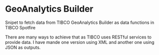  # GeoAnalytics Builder
Snipet to fetch data from TIBCO GeoAnalytics Builder as data functions in TIBCO Spotfire

There are many ways to achieve that as TIBCO uses RESTful services to provide data.
I have mande one version using XML and another one using JSON as outputs.
